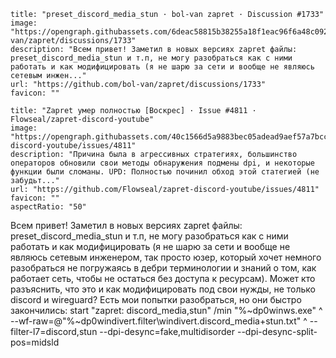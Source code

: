 

```embed
title: "preset_discord_media_stun · bol-van zapret · Discussion #1733"
image: "https://opengraph.githubassets.com/6deac58815b38255a18f1eac96f6a48c0926adba4ddae4a301f2db02fdfc9330/bol-van/zapret/discussions/1733"
description: "Всем привет! Заметил в новых версиях zapret файлы: preset_discord_media_stun и т.п, не могу разобраться как с ними работать и как модифицировать (я не шарю за сети и вообще не являюсь сетевым инжен..."
url: "https://github.com/bol-van/zapret/discussions/1733"
favicon: ""
```

```embed
title: "Zapret умер полностью [Воскрес] · Issue #4811 · Flowseal/zapret-discord-youtube"
image: "https://opengraph.githubassets.com/40c1566d5a9883bec05adead9aef57a7bccb557be5b14ae642b2b0530f425a5a/Flowseal/zapret-discord-youtube/issues/4811"
description: "Причина была в агрессивных стратегиях, большинство операторов обновили свои методы обнаружения подмены dpi, и некоторые функции были сломаны. UPD: Полностью починил обход этой статегией (не забудьт..."
url: "https://github.com/Flowseal/zapret-discord-youtube/issues/4811"
favicon: ""
aspectRatio: "50"
```


Всем привет!
Заметил в новых версиях zapret файлы: preset_discord_media_stun и т.п, не могу разобраться как с ними работать и как модифицировать (я не шарю за сети и вообще не являюсь сетевым инженером, так просто юзер, который хочет немного разобраться не погружаясь в дебри терминологии и знаний о том, как работает сеть, чтобы не остаться без доступа к ресурсам). Может кто разъяснить, что это и как модифицировать под свои нужды, не только discord и wireguard?
Есть мои попытки разобраться, но они быстро закончились:
start "zapret: discord_media,stun" /min "%~dp0winws.exe" ^
--wf-raw=@"%~dp0windivert.filter\windivert.discord_media+stun.txt" ^
--filter-l7=discord,stun --dpi-desync=fake,multidisorder --dpi-desync-split-pos=midsld


